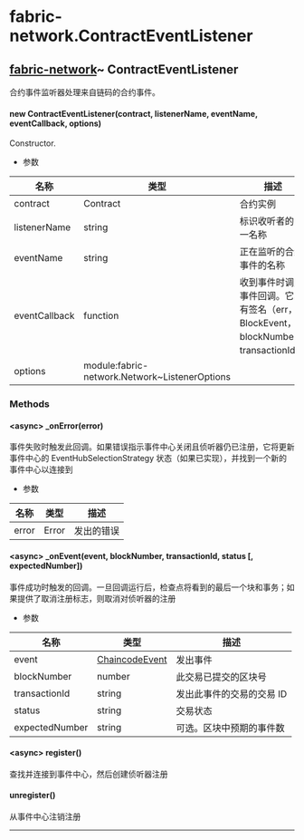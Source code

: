 # fabric-network.ContractEventListener

## [fabric-network](https://hyperledger.github.io/fabric-sdk-node/release-1.4/module-fabric-network.html)~ ContractEventListener

合约事件监听器处理来自链码的合约事件。

#### new ContractEventListener(contract, listenerName, eventName, eventCallback, options)

Constructor.

- 参数

| 名称          | 类型                                          | 描述                                                                              |
| ------------- | --------------------------------------------- | --------------------------------------------------------------------------------- |
| contract      | Contract                                      | 合约实例                                                                          |
| listenerName  | string                                        | 标识收听者的唯一名称                                                              |
| eventName     | string                                        | 正在监听的合约事件的名称                                                          |
| eventCallback | function                                      | 收到事件时调用事件回调。它具有签名（err，BlockEvent，blockNumber，transactionId） |
| options       | module:fabric-network.Network~ListenerOptions |                                                                                   |

### Methods

#### &lt;async&gt; \_onError(error)

事件失败时触发此回调。如果错误指示事件中心关闭且侦听器仍已注册，它将更新事件中心的 EventHubSelectionStrategy 状态（如果已实现），并找到一个新的事件中心以连接到

- 参数

| 名称  | 类型  | 描述       |
| ----- | ----- | ---------- |
| error | Error | 发出的错误 |

#### &lt;async&gt; \_onEvent(event, blockNumber, transactionId, status [, expectedNumber])

事件成功时触发的回调。一旦回调运行后，检查点将看到的最后一个块和事务；如果提供了取消注册标志，则取消对侦听器的注册

- 参数

| 名称           | 类型                                                                                                    | 描述                      |
| -------------- | ------------------------------------------------------------------------------------------------------- | ------------------------- |
| event          | [ ChaincodeEvent](https://hyperledger.github.io/fabric-sdk-node/release-1.4/global.html#ChaincodeEvent) | 发出事件                  |
| blockNumber    | number                                                                                                  | 此交易已提交的区块号      |
| transactionId  | string                                                                                                  | 发出此事件的交易的交易 ID |
| status         | string                                                                                                  | 交易状态                  |
| expectedNumber | string                                                                                                  | 可选。区块中预期的事件数  |

#### &lt;async&gt; register()

查找并连接到事件中心，然后创建侦听器注册

#### unregister()

从事件中心注销注册

---
